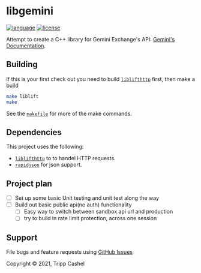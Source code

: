# libgemini

[![language][badge.language]][language]
[![license][badge.license]][license]

Attempt to create a C++ library for Gemini Exchange's API: [Gemini's Documentation](https://docs.gemini.com/rest-api/).

## Building

If this is your first check out you need to build [`liblifthttp`](https://github.com/jbaldwin/liblifthttp) first, then make a build

```bash
make liblift
make
```

See the [`makefile`](/makefile) for more of the make commands.

## Dependencies

This project uses the following:
- [`liblifthttp`](https://github.com/jbaldwin/liblifthttp) to to handel HTTP requests.
- [`rapidjson`](https://github.com/Tencent/rapidjson) for json support.

## Project plan

- [ ] Set up some basic Unit testing and unit test along the way
- [ ] Build out basic public api(no auth) functionality
  - [ ] Easy way to switch between sandbox api url and production
  - [ ] try to build in rate limit protection, across one session

## Support

File bugs and feature requests using [GitHub Issues](https://github.com/tcashel/libgemini/issues)

Copyright © 2021, Tripp Cashel

[badge.language]: https://img.shields.io/badge/language-C%2B%2B17-yellow.svg
[badge.license]: https://img.shields.io/badge/license-Apache--2.0-blue

[language]: https://en.wikipedia.org/wiki/C%2B%2B17
[license]: https://en.wikipedia.org/wiki/Apache_License